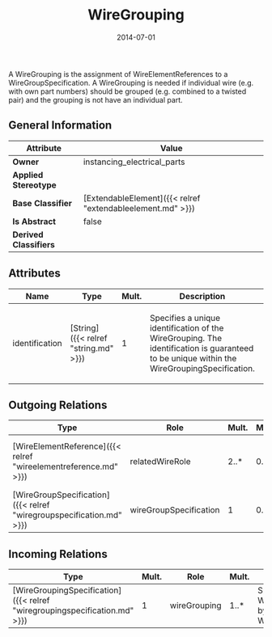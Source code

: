 ﻿---
title: WireGrouping
toc: false
type: specs
date: "2014-07-01"
draft: false
specification: VEC
version: 1.1.1
documentType: "Recommendation"
elementType: Class
classes:
  - WireGrouping
menu_name: vec-1.1.1
---
<p> A WireGrouping is the assignment of WireElementReferences to a WireGroupSpecification. A WireGrouping is needed if individual wire (e.g. with own part numbers) should be grouped (e.g. combined to a twisted pair) and the grouping is not have an individual part.      </p>

## General Information

| Attribute               | Value |
|-------------------------|-------|
| **Owner**               | instancing_electrical_parts |
| **Applied Stereotype**  |   |
| **Base Classifier**     | [ExtendableElement]({{< relref "extendableelement.md" >}})<br/>  |
| **Is Abstract**         | false |
| **Derived Classifiers** |   |

## Attributes
|  Name  |  Type  |  Mult.  |  Description  |  Owning Classifier  |
|--------|--------|---------|---------------|--------------|
|identification | [String]({{< relref "string.md" >}}) | 1 | <p> Specifies a unique identification of the WireGrouping. The identification is guaranteed to be unique within the WireGroupingSpecification.      </p> | [WireGrouping]({{< relref "wiregrouping.md" >}}) |

## Outgoing Relations
|    Type  |   Role   |   Mult.   |   Mult.   |   Description   |
|----------|----------|-----------|-----------|-----------------|
| [WireElementReference]({{< relref "wireelementreference.md" >}}) | relatedWireRole | 2..* | 0..* | References the concrete wire elements (WireElementReference) that are grouped by the WireGrouping. |
| [WireGroupSpecification]({{< relref "wiregroupspecification.md" >}}) | wireGroupSpecification | 1 | 0..* | References the WireGroupSpecification that applies to the WireGrouping. |
##  Incoming Relations
|    Type  |   Mult.  |   Role    |   Mult.   |   Description  |
|----------|----------|-----------|-----------|----------------|
| [WireGroupingSpecification]({{< relref "wiregroupingspecification.md" >}}) | 1 | wireGrouping | 1..* | Specifies the WireGroupings described by the WireGroupingSpecification. |
